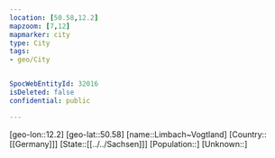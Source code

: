 ```yaml
---
location: [50.58,12.2]
mapzoom: [7,12] 
mapmarker: city 
type: City
tags:
- geo/City


SpocWebEntityId: 32016
isDeleted: false
confidential: public

---
```

[geo-lon::12.2]
[geo-lat::50.58]
[name::Limbach~Vogtland]
[Country::[[Germany]]]
[State::[[../../Sachsen]]]
[Population::]
[Unknown::]


